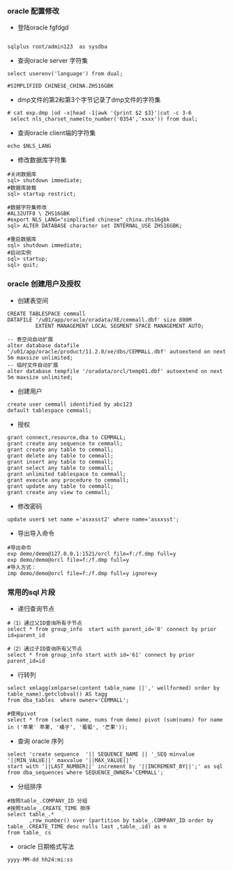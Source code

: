 ### oracle 配置修改
- 登陆oracle  fgfdgd
```shell
 
sqlplus root/admin123  as sysdba
```

- 查询oracle server 字符集
```shell
select userenv('language') from dual;

#SIMPLIFIED CHINESE_CHINA.ZHS16GBK
```
- dmp文件的第2和第3个字节记录了dmp文件的字符集
```shell
# cat exp.dmp |od -x|head -1|awk '{print $2 $3}'|cut -c 3-6
 select nls_charset_name(to_number('0354','xxxx')) from dual;
```
- 查询oracle client端的字符集
```shell
echo $NLS_LANG
```

- 修改数据库字符集
```shell
#关闭数据库 
sql> shutdown immediate;
#数据库装载 
sql> startup restrict;

#数据字符集修改
#AL32UTF8 \ ZHS16GBK
#export NLS_LANG="simplified chinese"_china.zhs16gbk
sql> ALTER DATABASE character set INTERNAL_USE ZHS16GBK;

#重启数据库 
sql> shutdown immediate;
#启动实例
sql> startup;
sql> quit;
```

### oracle 创建用户及授权
- 创建表空间
```shell
CREATE TABLESPACE cemmall
DATAFILE '/u01/app/oracle/oradata/XE/cemmall.dbf' size 800M
         EXTENT MANAGEMENT LOCAL SEGMENT SPACE MANAGEMENT AUTO;
         
-- 表空间自动扩展
alter database datafile '/u01/app/oracle/product/11.2.0/xe/dbs/CEMMALL.dbf' autoextend on next 5m maxsize unlimited;
-- 临时文件自动扩展
alter database tempfile '/oradata/orcl/temp01.dbf' autoextend on next 5m maxsize unlimited;
```
- 创建用户
```shell
create user cemmall identified by abc123
default tablespace cemmall;
```
- 授权
```shell
grant connect,resource,dba to CEMMALL;
grant create any sequence to cemmall;
grant create any table to cemmall;
grant delete any table to cemmall;
grant insert any table to cemmall;
grant select any table to cemmall;
grant unlimited tablespace to cemmall;
grant execute any procedure to cemmall;
grant update any table to cemmall;
grant create any view to cemmall;
```

- 修改密码
```shell
update user$ set name ='asxxsst2' where name='asxxsst';
```

- 导出导入命令
```shell
#导出命令
exp demo/demo@127.0.0.1:1521/orcl file=f:/f.dmp full=y
exp demo/demo@orcl file=f:/f.dmp full=y
#导入方式：
imp demo/demo@orcl file=f:/f.dmp full=y ignore=y
```

### 常用的sql 片段

- 递归查询节点
```shell
#（1）通过父ID查询所有子节点
select * from group_info  start with parent_id='0' connect by prior id=parent_id

#（2）通过子ID查询所有父节点
select * from group_info start with id='61' connect by prior parent_id=id
```

- 行转列
```shell
select xmlagg(xmlparse(content table_name ||',' wellformed) order by table_name).getclobval() AS tagg
from dba_tables  where owner='CEMMALL';

#使用pivot
select * from (select name, nums from demo) pivot (sum(nums) for name in ('苹果' 苹果, '橘子', '葡萄', '芒果'));
```

- 查询 oracle 序列
```shell
select 'create sequence  '|| SEQUENCE_NAME || '_SEQ minvalue '||MIN_VALUE||' maxvalue '||MAX_VALUE||'   
start with '||LAST_NUMBER||' increment by '||INCREMENT_BY||';' as sql
from dba_sequences where SEQUENCE_OWNER='CEMMALL';
```

- 分组排序
```shell
#按照table_.COMPANY_ID 分组
#按照table_.CREATE_TIME 排序
select table_.*
       ,row_number() over (partition by table_.COMPANY_ID order by table_.CREATE_TIME desc nulls last ,table_.id) as n
from table_ cs
```


- oracle 日期格式写法
```shell
yyyy-MM-dd hh24:mi:ss
```